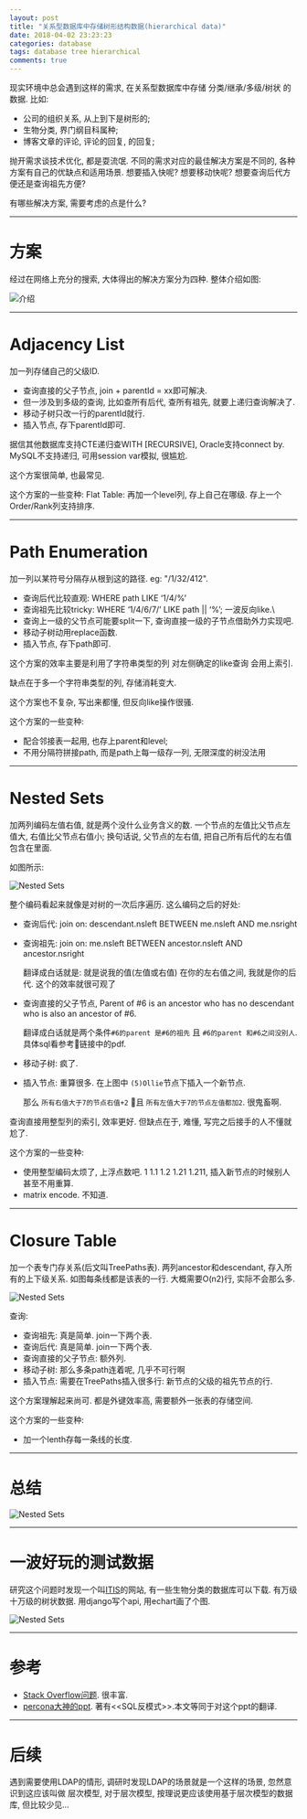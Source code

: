 ```yaml
---
layout: post
title: "关系型数据库中存储树形结构数据(hierarchical data)"
date: 2018-04-02 23:23:23
categories: database
tags: database tree hierarchical
comments: true
---
```

现实环境中总会遇到这样的需求, 在关系型数据库中存储 分类/继承/多级/树状 的数据. 比如:

- 公司的组织关系, 从上到下是树形的; 
- 生物分类, 界门纲目科属种;
- 博客文章的评论, 评论的回复, 的回复;

抛开需求谈技术优化, 都是耍流氓. 不同的需求对应的最佳解决方案是不同的, 各种方案有自己的优缺点和适用场景. 想要插入快呢? 想要移动快呢? 想要查询后代方便还是查询祖先方便?

有哪些解决方案, 需要考虑的点是什么?

---
# 方案

经过在网络上充分的搜索, 大体得出的解决方案分为四种. 整体介绍如图:

![介绍](/resources/treeinrdb/intro.png)

---
# Adjacency List

加一列存储自己的父级ID. 

- 查询直接的父子节点, join + parentId = xx即可解决.
- 但一涉及到多级的查询, 比如查所有后代, 查所有祖先, 就要上递归查询解决了.
- 移动子树只改一行的parentId就行.
- 插入节点, 存下parentId即可.

据信其他数据库支持CTE递归查WITH [RECURSIVE], Oracle支持connect by. MySQL不支持递归, 可用session var模拟, 很尴尬.

这个方案很简单, 也最常见.

这个方案的一些变种: Flat Table: 再加一个level列, 存上自己在哪级. 存上一个Order/Rank列支持排序.

---
# Path Enumeration

加一列以某符号分隔存从根到这的路径. eg: "/1/32/412". 

- 查询后代比较直观: WHERE path LIKE ‘1/4/%’
- 查询祖先比较tricky: WHERE ‘1/4/6/7/’ LIKE path || ‘%’;  一波反向like.\
- 查询上一级的父节点可能要split一下, 查询直接一级的子节点借助外力实现吧.
- 移动子树动用replace函数.
- 插入节点, 存下path即可.

这个方案的效率主要是利用了字符串类型的列 对左侧确定的like查询 会用上索引. 

缺点在于多一个字符串类型的列, 存储消耗变大. 

这个方案也不复杂, 写出来都懂, 但反向like操作很骚.

这个方案的一些变种: 

- 配合邻接表一起用, 也存上parent和level;
- 不用分隔符拼接path, 而是path上每一级存一列, 无限深度的树没法用

---
# Nested Sets

加两列编码左值右值, 就是两个没什么业务含义的数. 一个节点的左值比父节点左值大, 右值比父节点右值小; 换句话说, 父节点的左右值, 把自己所有后代的左右值包含在里面.

如图所示:

![Nested Sets](/resources/treeinrdb/nested_set.png)

整个编码看起来就像是对树的一次后序遍历. 这么编码之后的好处:

- 查询后代: join on: descendant.nsleft BETWEEN me.nsleft AND me.nsright
- 查询祖先: join on: me.nsleft BETWEEN ancestor.nsleft AND ancestor.nsright 
  
  翻译成白话就是: 就是说我的值(左值或右值) 在你的左右值之间, 我就是你的后代. 这个的效率就很可观了
- 查询直接的父子节点, Parent of #6 is an ancestor who has no descendant who is also an ancestor of #6.

  翻译成白话就是两个条件`#6的parent 是#6的祖先` 且 `#6的parent 和#6之间没别人`. 具体sql看参考链接中的pdf.
- 移动子树: 疯了.
- 插入节点: 重算很多. 在上图中 `(5)Ollie`节点下插入一个新节点.
  
  那么 `所有右值大于7的节点右值+2` 且 `所有左值大于7的节点左值都加2`. 很鬼畜啊.

查询直接用整型列的索引, 效率更好. 但缺点在于, 难懂, 写完之后接手的人不懂就尬了.

这个方案的一些变种: 

- 使用整型编码太烦了, 上浮点数吧. 1 1.1 1.2 1.21 1.211, 插入新节点的时候别人甚至不用重算.
- matrix encode. 不知道.

---
# Closure Table

加一个表专门存关系(后文叫TreePaths表). 两列ancestor和descendant, 存入所有的上下级关系. 如图每条线都是该表的一行. 大概需要O(n2)行, 实际不会那么多.

![Nested Sets](/resources/treeinrdb/closure_table.png)

查询:
- 查询祖先: 真是简单. join一下两个表.
- 查询后代: 真是简单. join一下两个表.
- 查询直接的父子节点: 额外列.
- 移动子树: 那么多条path连着呢, 几乎不可行啊
- 插入节点: 需要在TreePaths插入很多行: 新节点的父级的祖先节点的行.

这个方案理解起来尚可. 都是外键效率高, 需要额外一张表的存储空间.

这个方案的一些变种: 

- 加一个lenth存每一条线的长度.

---
# 总结

![Nested Sets](/resources/treeinrdb/compare.png)


---
# 一波好玩的测试数据

研究这个问题时发现一个叫[ITIS]((https://itis.gov/downloads/))的网站, 有一些生物分类的数据库可以下载. 有万级十万级的树状数据. 用django写个api, 用echart画了个图.

![Nested Sets](/resources/treeinrdb/itis.png)

---
# 参考

- [Stack Overflow问题](https://stackoverflow.com/questions/4048151/what-are-the-options-for-storing-hierarchical-data-in-a-relational-database). 很丰富.
- [percona大神的ppt](https://www.slideshare.net/billkarwin/models-for-hierarchical-data). 著有<<SQL反模式>>.本文等同于对这个ppt的翻译.

---
# 后续

遇到需要使用LDAP的情形, 调研时发现LDAP的场景就是一个这样的场景, 忽然意识到这应该叫做 层次模型, 对于层次模型, 按理说更应该使用基于层次模型的数据库, 但比较少见...